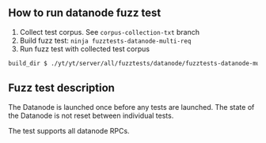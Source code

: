 ## How to run datanode fuzz test

1. Collect test corpus. See `corpus-collection-txt` branch
2. Build fuzz test: `ninja fuzztests-datanode-multi-req`
3. Run fuzz test with collected test corpus
```bash
build_dir $ ./yt/yt/server/all/fuzztests/datanode/fuzztests-datanode-multi-req /tmp/datanode_dump_txt
```

## Fuzz test description

The Datanode is launched once before any tests are launched. The state of the Datanode is not reset between individual tests.

The test supports all datanode RPCs.
